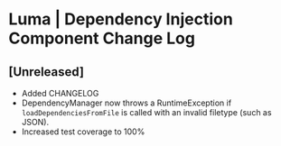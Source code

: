 # Luma | Dependency Injection Component Change Log

## [Unreleased]
- Added CHANGELOG
- DependencyManager now throws a RuntimeException if `loadDependenciesFromFile` is called with an invalid filetype (such as JSON).
- Increased test coverage to 100%